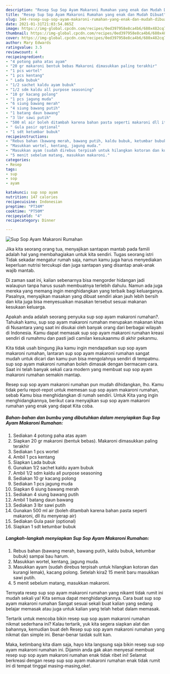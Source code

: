 ```yaml
---
description: "Resep Sup Sop Ayam Makaroni Rumahan yang enak dan Mudah Dibuat"
title: "Resep Sup Sop Ayam Makaroni Rumahan yang enak dan Mudah Dibuat"
slug: 344-resep-sup-sop-ayam-makaroni-rumahan-yang-enak-dan-mudah-dibuat
date: 2021-01-31T21:03:54.865Z
image: https://img-global.cpcdn.com/recipes/0ed397958e8ca4b6/680x482cq70/sup-sop-ayam-makaroni-rumahan-foto-resep-utama.jpg
thumbnail: https://img-global.cpcdn.com/recipes/0ed397958e8ca4b6/680x482cq70/sup-sop-ayam-makaroni-rumahan-foto-resep-utama.jpg
cover: https://img-global.cpcdn.com/recipes/0ed397958e8ca4b6/680x482cq70/sup-sop-ayam-makaroni-rumahan-foto-resep-utama.jpg
author: Mary Edwards
ratingvalue: 3.5
reviewcount: 4
recipeingredient:
- "4 potong paha atas ayam"
- "20 gr makaroni bentuk bebas Makaroni dimasukkan paling terakhir"
- "1 pcs wortel"
- "1 pcs kentang"
- " Lada bubuk"
- "1/2 sachet kaldu ayam bubuk"
- "1/2 sdm kaldu all purpose seasoning"
- "10 gr kacang polong"
- "1 pcs jagung muda"
- "6 siung bawang merah"
- "4 siung bawang putih"
- "1 batang daun bawang"
- "3 lbr sawi putih"
- "500 ml air boleh ditambah karena bahan pasta seperti makaroni dll itu menyerap air"
- " Gula pasir optional"
- "1 sdt ketumbar bubuk"
recipeinstructions:
- "Rebus bahan (bawang merah, bawang putih, kaldu bubuk, ketumbar bubuk) sampai bau harum."
- "Masukkan wortel, kentang, jagung muda."
- "Masukkan ayam (sudah direbus terpisah untuk hilangkan kotoran dan kurangi lemak), kacang polong. Setelah kira2 15 menit baru masukkan sawi putih."
- "5 menit sebelum matang, masukkan makaroni."
categories:
- Resep
tags:
- sup
- sop
- ayam

katakunci: sup sop ayam 
nutrition: 147 calories
recipecuisine: Indonesian
preptime: "PT34M"
cooktime: "PT50M"
recipeyield: "4"
recipecategory: Dinner

---
```



![Sup Sop Ayam Makaroni Rumahan](https://img-global.cpcdn.com/recipes/0ed397958e8ca4b6/680x482cq70/sup-sop-ayam-makaroni-rumahan-foto-resep-utama.jpg)

Jika kita seorang orang tua, menyajikan santapan mantab pada famili adalah hal yang membahagiakan untuk kita sendiri. Tugas seorang istri Tidak sekadar mengatur rumah saja, namun kamu juga harus menyediakan keperluan nutrisi tercukupi dan juga santapan yang disantap anak-anak wajib mantab.

Di zaman  saat ini, kalian sebenarnya bisa mengorder hidangan jadi walaupun tanpa harus susah membuatnya terlebih dahulu. Namun ada juga mereka yang memang ingin menghidangkan yang terbaik bagi keluarganya. Pasalnya, menyajikan masakan yang dibuat sendiri akan jauh lebih bersih dan kita juga bisa menyesuaikan masakan tersebut sesuai makanan kesukaan keluarga. 



Apakah anda adalah seorang penyuka sup sop ayam makaroni rumahan?. Tahukah kamu, sup sop ayam makaroni rumahan merupakan makanan khas di Nusantara yang saat ini disukai oleh banyak orang dari berbagai wilayah di Indonesia. Kamu dapat memasak sup sop ayam makaroni rumahan kreasi sendiri di rumahmu dan pasti jadi camilan kesukaanmu di akhir pekanmu.

Kita tidak usah bingung jika kamu ingin mendapatkan sup sop ayam makaroni rumahan, lantaran sup sop ayam makaroni rumahan sangat mudah untuk dicari dan kamu pun bisa mengolahnya sendiri di tempatmu. sup sop ayam makaroni rumahan boleh dimasak dengan bermacam cara. Saat ini telah banyak sekali cara modern yang membuat sup sop ayam makaroni rumahan semakin mantap.

Resep sup sop ayam makaroni rumahan pun mudah dihidangkan, lho. Kamu tidak perlu repot-repot untuk memesan sup sop ayam makaroni rumahan, sebab Kamu bisa menghidangkan di rumah sendiri. Untuk Kita yang ingin menghidangkannya, berikut cara menyajikan sup sop ayam makaroni rumahan yang enak yang dapat Kita coba.

<!--inarticleads1-->

##### Bahan-bahan dan bumbu yang dibutuhkan dalam menyiapkan Sup Sop Ayam Makaroni Rumahan:

1. Sediakan 4 potong paha atas ayam
1. Siapkan 20 gr makaroni (bentuk bebas). Makaroni dimasukkan paling terakhir
1. Sediakan 1 pcs wortel
1. Ambil 1 pcs kentang
1. Siapkan  Lada bubuk
1. Gunakan 1/2 sachet kaldu ayam bubuk
1. Ambil 1/2 sdm kaldu all purpose seasoning
1. Sediakan 10 gr kacang polong
1. Sediakan 1 pcs jagung muda
1. Siapkan 6 siung bawang merah
1. Sediakan 4 siung bawang putih
1. Ambil 1 batang daun bawang
1. Sediakan 3 lbr sawi putih
1. Gunakan 500 ml air (boleh ditambah karena bahan pasta seperti makaroni, dll itu menyerap air)
1. Sediakan  Gula pasir (optional)
1. Siapkan 1 sdt ketumbar bubuk




<!--inarticleads2-->

##### Langkah-langkah menyiapkan Sup Sop Ayam Makaroni Rumahan:

1. Rebus bahan (bawang merah, bawang putih, kaldu bubuk, ketumbar bubuk) sampai bau harum.
1. Masukkan wortel, kentang, jagung muda.
1. Masukkan ayam (sudah direbus terpisah untuk hilangkan kotoran dan kurangi lemak), kacang polong. Setelah kira2 15 menit baru masukkan sawi putih.
1. 5 menit sebelum matang, masukkan makaroni.




Ternyata resep sup sop ayam makaroni rumahan yang nikamt tidak rumit ini mudah sekali ya! Kita semua dapat menghidangkannya. Cara buat sup sop ayam makaroni rumahan Sangat sesuai sekali buat kalian yang sedang belajar memasak atau juga untuk kalian yang telah hebat dalam memasak.

Tertarik untuk mencoba bikin resep sup sop ayam makaroni rumahan nikmat sederhana ini? Kalau tertarik, yuk kita segera siapkan alat dan bahannya, kemudian buat deh Resep sup sop ayam makaroni rumahan yang nikmat dan simple ini. Benar-benar taidak sulit kan. 

Maka, ketimbang kita diam saja, hayo kita langsung saja bikin resep sup sop ayam makaroni rumahan ini. Dijamin anda gak akan menyesal membuat resep sup sop ayam makaroni rumahan enak tidak ribet ini! Selamat berkreasi dengan resep sup sop ayam makaroni rumahan enak tidak rumit ini di tempat tinggal masing-masing,oke!.

